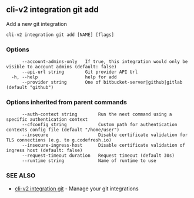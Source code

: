 ## cli-v2 integration git add

Add a new git integration

```
cli-v2 integration git add [NAME] [flags]
```

### Options

```
      --account-admins-only   If true, this integration would only be visible to account admins (default: false)
      --api-url string        Git provider API Url
  -h, --help                  help for add
      --provider string       One of bitbucket-server|github|gitlab (default "github")
```

### Options inherited from parent commands

```
      --auth-context string        Run the next command using a specific authentication context
      --cfconfig string            Custom path for authentication contexts config file (default "/home/user")
      --insecure                   Disable certificate validation for TLS connections (e.g. to g.codefresh.io)
      --insecure-ingress-host      Disable certificate validation of ingress host (default: false)
      --request-timeout duration   Request timeout (default 30s)
      --runtime string             Name of runtime to use
```

### SEE ALSO

* [cli-v2 integration git](cli-v2_integration_git.md)	 - Manage your git integrations

